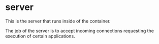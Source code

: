 # server

This is the server that runs inside of the container.

The job of the server is to accept incoming connections requesting the execution of certain applications.
